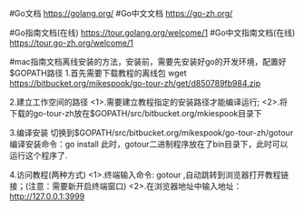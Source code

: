#Go文档
https://golang.org/
#Go中文文档
https://go-zh.org/

#Go指南文档(在线)
https://tour.golang.org/welcome/1
#Go中文指南文档(在线)
https://tour.go-zh.org/welcome/1
 
#mac指南文档离线安装的方法，安装前，需要先安装好go的开发环境，配置好$GOPATH路径
1.首先需要下载教程的离线包
 wget https://bitbucket.org/mikespook/go-tour-zh/get/d850789fb984.zip

2.建立工作空间的路径
  <1>.需要建立教程指定的安装路径才能编译运行;
  <2>.将下载的go-tour-zh放在$GOPATH/src/bitbucket.org/mkiespook目录下

3.编译安装
  切换到$GOPATH/src/bitbucket.org/mikespook/go-tour-zh/gotour
  编译安装命令：go install
  此时，gotour二进制程序放在了bin目录下，此时可以运行这个程序了.

4.访问教程(两种方式)
  <1>.终端输入命令: gotour ,自动跳转到浏览器打开教程链接；(注意：需要新开启终端窗口)
  <2>.在浏览器地址中输入地址：http://127.0.0.1:3999